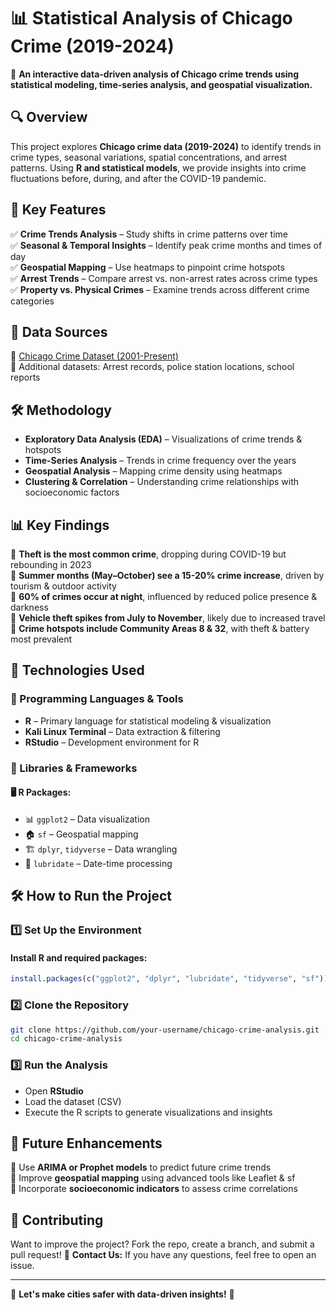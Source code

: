 # 📊 **Statistical Analysis of Chicago Crime (2019-2024)**  

🚀 **An interactive data-driven analysis of Chicago crime trends using statistical modeling, time-series analysis, and geospatial visualization.**  

## 🔍 **Overview**  
This project explores **Chicago crime data (2019-2024)** to identify trends in crime types, seasonal variations, spatial concentrations, and arrest patterns. Using **R and statistical models**, we provide insights into crime fluctuations before, during, and after the COVID-19 pandemic.  

## 📌 **Key Features**  
✅ **Crime Trends Analysis** – Study shifts in crime patterns over time  
✅ **Seasonal & Temporal Insights** – Identify peak crime months and times of day  
✅ **Geospatial Mapping** – Use heatmaps to pinpoint crime hotspots  
✅ **Arrest Trends** – Compare arrest vs. non-arrest rates across crime types  
✅ **Property vs. Physical Crimes** – Examine trends across different crime categories  

## 📂 **Data Sources**  
📄 [Chicago Crime Dataset (2001-Present)](https://data.cityofchicago.org/Public-Safety/Crimes-2001-to-Present/ijzp-q8t2/about_data)  
📄 Additional datasets: Arrest records, police station locations, school reports  

## 🛠️ **Methodology**  
- **Exploratory Data Analysis (EDA)** – Visualizations of crime trends & hotspots  
- **Time-Series Analysis** – Trends in crime frequency over the years  
- **Geospatial Analysis** – Mapping crime density using heatmaps  
- **Clustering & Correlation** – Understanding crime relationships with socioeconomic factors  

## 📊 **Key Findings**  
📌 **Theft is the most common crime**, dropping during COVID-19 but rebounding in 2023  
📌 **Summer months (May–October) see a 15-20% crime increase**, driven by tourism & outdoor activity  
📌 **60% of crimes occur at night**, influenced by reduced police presence & darkness  
📌 **Vehicle theft spikes from July to November**, likely due to increased travel  
📌 **Crime hotspots include Community Areas 8 & 32**, with theft & battery most prevalent  

## 🚀 Technologies Used  

### 🔹 Programming Languages & Tools  
- **R** – Primary language for statistical modeling & visualization  
- **Kali Linux Terminal** – Data extraction & filtering  
- **RStudio** – Development environment for R  

### 🔹 Libraries & Frameworks  
#### 🖥 **R Packages:**  
- 📊 `ggplot2` – Data visualization  
- 🏠 `sf` – Geospatial mapping  
- 🏗 `dplyr`, `tidyverse` – Data wrangling  
- 📅 `lubridate` – Date-time processing

## 🛠 How to Run the Project  

### 1️⃣ **Set Up the Environment**  
#### Install R and required packages:  
```r
install.packages(c("ggplot2", "dplyr", "lubridate", "tidyverse", "sf"))
```
### 2️⃣ **Clone the Repository**  
```bash
git clone https://github.com/your-username/chicago-crime-analysis.git
cd chicago-crime-analysis
```

### 3️⃣ **Run the Analysis**  
- Open **RStudio**   
- Load the dataset (CSV)  
- Execute the R scripts to generate visualizations and insights  


## 📌 **Future Enhancements**  
🔹 Use **ARIMA or Prophet models** to predict future crime trends  
🔹 Improve **geospatial mapping** using advanced tools like Leaflet & sf  
🔹 Incorporate **socioeconomic indicators** to assess crime correlations  

## 🤝 Contributing  
Want to improve the project? Fork the repo, create a branch, and submit a pull request!
📩 **Contact Us:** If you have any questions, feel free to open an issue.  

---

🎯 **Let's make cities safer with data-driven insights!** 🚀  
